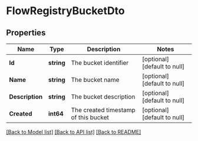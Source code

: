 # FlowRegistryBucketDto

## Properties
Name | Type | Description | Notes
------------ | ------------- | ------------- | -------------
**Id** | **string** | The bucket identifier | [optional] [default to null]
**Name** | **string** | The bucket name | [optional] [default to null]
**Description** | **string** | The bucket description | [optional] [default to null]
**Created** | **int64** | The created timestamp of this bucket | [optional] [default to null]

[[Back to Model list]](../README.md#documentation-for-models) [[Back to API list]](../README.md#documentation-for-api-endpoints) [[Back to README]](../README.md)


